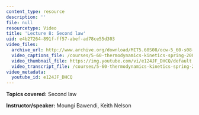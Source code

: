 ```yaml
---
content_type: resource
description: ''
file: null
resourcetype: Video
title: 'Lecture 8: Second law'
uid: e4b27264-891f-ff57-abef-ad78ce55d303
video_files:
  archive_url: http://www.archive.org/download/MIT5.60S08/ocw-5_60-s08-lec08_300k.mp4
  video_captions_file: /courses/5-60-thermodynamics-kinetics-spring-2008/71c5abb8e5bd5ca5a6533b4c0b6836cd_e124JF_DHCQ.vtt
  video_thumbnail_file: https://img.youtube.com/vi/e124JF_DHCQ/default.jpg
  video_transcript_file: /courses/5-60-thermodynamics-kinetics-spring-2008/a7000171afb17c0024472e3ed6acc79d_e124JF_DHCQ.pdf
video_metadata:
  youtube_id: e124JF_DHCQ
---
```


**Topics covered:** Second law

**Instructor/speaker:** Moungi Bawendi, Keith Nelson